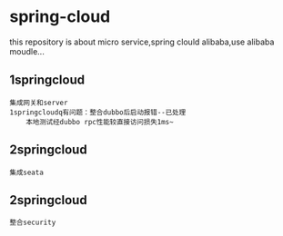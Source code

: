 # spring-cloud
this repository is about micro service,spring clould alibaba,use alibaba moudle...

## 1springcloud
	集成网关和server
	1springcloudq有问题：整合dubbo后启动报错--已处理
		本地测试经dubbo rpc性能较直接访问损失1ms~
		
## 2springcloud
	集成seata

## 2springcloud
	整合security